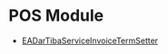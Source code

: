 <div class="ignore-in-full-text-search">

# POS Module
  - [EADarTibaServiceInvoiceTermSetter](/entity-flows/namapos/EADarTibaServiceInvoiceTermSetter.md)

</div>
